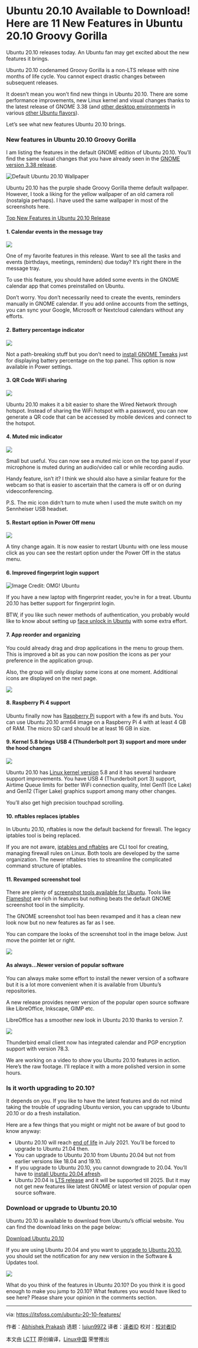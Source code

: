 [#]: collector: (lujun9972)
[#]: translator: ( )
[#]: reviewer: ( )
[#]: publisher: ( )
[#]: url: ( )
[#]: subject: (Ubuntu 20.10 Available to Download! Here are 11 New Features in Ubuntu 20.10 Groovy Gorilla)
[#]: via: (https://itsfoss.com/ubuntu-20-10-features/)
[#]: author: (Abhishek Prakash https://itsfoss.com/author/abhishek/)

Ubuntu 20.10 Available to Download! Here are 11 New Features in Ubuntu 20.10 Groovy Gorilla
======

Ubuntu 20.10 releases today. An Ubuntu fan may get excited about the new features it brings.

Ubuntu 20.10 codenamed Groovy Gorilla is a non-LTS release with nine months of life cycle. You cannot expect drastic changes between subsequent releases.

It doesn’t mean you won’t find new things in Ubuntu 20.10. There are some performance improvements, new Linux kernel and visual changes thanks to the latest release of GNOME 3.38 (and [other desktop environments][1] in various [other Ubuntu flavors][2]).

Let’s see what new features Ubuntu 20.10 brings.

### New features in Ubuntu 20.10 Groovy Gorilla

I am listing the features in the default GNOME edition of Ubuntu 20.10. You’ll find the same visual changes that you have already seen in the [GNOME version 3.38 release][3].

![Default Ubuntu 20.10 Wallpaper][4]

Ubuntu 20.10 has the purple shade Groovy Gorilla theme default wallpaper. However, I took a liking for the yellow wallpaper of an old camera roll (nostalgia perhaps). I have used the same wallpaper in most of the screenshots here.

[Top New Features in Ubuntu 20.10 Release][5]

#### 1\. Calendar events in the message tray

![][6]

One of my favorite features in this release. Want to see all the tasks and events (birthdays, meetings, reminders) due today? It’s right there in the message tray.

To use this feature, you should have added some events in the GNOME calendar app that comes preinstalled on Ubuntu.

Don’t worry. You don’t necessarily need to create the events, reminders manually in GNOME calendar. If you add online accounts from the settings, you can sync your Google, Microsoft or Nextcloud calendars without any efforts.

#### 2\. Battery percentage indicator

![][7]

Not a path-breaking stuff but you don’t need to [install GNOME Tweaks][8] just for displaying battery percentage on the top panel. This option is now available in Power settings.

#### 3\. QR Code WiFi sharing

![][9]

Ubuntu 20.10 makes it a bit easier to share the Wired Network through hotspot. Instead of sharing the WiFi hotspot with a password, you can now generate a QR code that can be accessed by mobile devices and connect to the hotspot.

#### 4\. Muted mic indicator

![][10]

Small but useful. You can now see a muted mic icon on the top panel if your microphone is muted during an audio/video call or while recording audio.

Handy feature, isn’t it? I think we should also have a similar feature for the webcam so that is easier to ascertain that the camera is off or on during videoconferencing.

P.S. The mic icon didn’t turn to mute when I used the mute switch on my Sennheiser USB headset.

#### 5\. Restart option in Power Off menu

![][11]

A tiny change again. It is now easier to restart Ubuntu with one less mouse click as you can see the restart option under the Power Off in the status menu.

#### 6\. Improved fingerprint login support

![Image Credit: OMG! Ubuntu][12]

If you have a new laptop with fingerprint reader, you’re in for a treat. Ubuntu 20.10 has better support for fingerprint login.

BTW, if you like such newer methods of authentication, you probably would like to know about setting up [face unlock in Ubuntu][13] with some extra effort.

#### 7\. App reorder and organizing

You could already drag and drop applications in the menu to group them. This is improved a bit as you can now position the icons as per your preference in the application group.

Also, the group will only display some icons at one moment. Additional icons are displayed on the next page.

![][14]

#### 8\. Raspberry Pi 4 support

Ubuntu finally now has [Raspberry Pi][15] support with a few ifs and buts. You can use Ubuntu 20.10 arm64 image on a Raspberry Pi 4 with at least 4 GB of RAM. The micro SD card should be at least 16 GB in size.

#### 9\. Kernel 5.8 brings USB 4 (Thunderbolt port 3) support and more under the hood changes

![][16]

Ubuntu 20.10 has [Linux kernel version][17] 5.8 and it has several hardware support improvements. You have USB 4 (Thunderbolt port 3) support, Airtime Queue limits for better WiFi connection quality, Intel Gen11 (Ice Lake) and Gen12 (Tiger Lake) graphics support among many other changes.

You’ll also get high precision touchpad scrolling.

#### 10\. nftables replaces iptables

In Ubuntu 20.10, nftables is now the default backend for firewall. The legacy iptables tool is being replaced.

If you are not aware, [iptables and nftables][18] are CLI tool for creating, managing firewall rules on Linux. Both tools are developed by the same organization. The newer nftables tries to streamline the complicated command structure of iptables.

#### 11\. Revamped screenshot tool

There are plenty of [screenshot tools available for Ubuntu][19]. Tools like [Flameshot][20] are rich in features but nothing beats the default GNOME screenshot tool in the simplicity.

The GNOME screenshot tool has been revamped and it has a clean new look now but no new features as far as I see.

You can compare the looks of the screenshot tool in the image below. Just move the pointer let or right.

![][21]

#### As always…Newer version of popular software

You can always make some effort to install the newer version of a software but it is a lot more convenient when it is available from Ubuntu’s repositories.

A new release provides newer version of the popular open source software like LibreOffice, Inkscape, GIMP etc.

LibreOffice has a smoother new look in Ubuntu 20.10 thanks to version 7.

![][22]

Thunderbird email client now has integrated calendar and PGP encryption support with version 78.3.

We are working on a video to show you Ubuntu 20.10 features in action. Here’s the raw footage. I’ll replace it with a more polished version in some hours.

### Is it worth upgrading to 20.10?

It depends on you. If you like to have the latest features and do not mind taking the trouble of upgrading Ubuntu version, you can upgrade to Ubuntu 20.10 or do a fresh installation.

Here are a few things that you might or might not be aware of but good to know anyway:

  * Ubuntu 20.10 will reach [end of life][23] in July 2021. You’ll be forced to upgrade to Ubuntu 21.04 then.
  * You can upgrade to Ubuntu 20.10 from Ubuntu 20.04 but not from earlier versions like 18.04 and 19.10.
  * If you upgrade to Ubuntu 20.10, you cannot downgrade to 20.04. You’ll have to [install Ubuntu 20.04 afresh][24].
  * Ubuntu 20.04 is [LTS release][25] and it will be supported till 2025. But it may not get new features like latest GNOME or latest version of popular open source software.



### Download or upgrade to Ubuntu 20.10

Ubuntu 20.10 is available to download from Ubuntu’s official website. You can find the download links on the page below:

[Download Ubuntu 20.10][26]

If you are using Ubuntu 20.04 and you want to [upgrade to Ubuntu 20.10][27], you should set the notification for any new version in the Software &amp; Updates tool.

![][28]

What do you think of the features in Ubuntu 20.10? Do you think it is good enough to make you jump to 20.10? What features you would have liked to see here? Please share your opinion in the comments section.

--------------------------------------------------------------------------------

via: https://itsfoss.com/ubuntu-20-10-features/

作者：[Abhishek Prakash][a]
选题：[lujun9972][b]
译者：[译者ID](https://github.com/译者ID)
校对：[校对者ID](https://github.com/校对者ID)

本文由 [LCTT](https://github.com/LCTT/TranslateProject) 原创编译，[Linux中国](https://linux.cn/) 荣誉推出

[a]: https://itsfoss.com/author/abhishek/
[b]: https://github.com/lujun9972
[1]: https://itsfoss.com/best-linux-desktop-environments/
[2]: https://itsfoss.com/which-ubuntu-install/
[3]: https://itsfoss.com/gnome-3-38-release/
[4]: https://i1.wp.com/itsfoss.com/wp-content/uploads/2020/10/ubuntu-20-10-wallpaper.jpg?resize=800%2C450&ssl=1
[5]: https://itsfoss.com/web-stories/ubuntu-20-10/
[6]: https://i2.wp.com/itsfoss.com/wp-content/uploads/2020/10/Ubuntu-20-10-calendar-events.jpg?resize=800%2C450&ssl=1
[7]: https://i2.wp.com/itsfoss.com/wp-content/uploads/2020/10/battery-percentage-indicator-ubuntu-20-10.jpg?resize=753%2C275&ssl=1
[8]: https://itsfoss.com/gnome-tweak-tool/
[9]: https://i1.wp.com/itsfoss.com/wp-content/uploads/2020/10/wifi-hotspot-qr-code.jpg?resize=730%2C428&ssl=1
[10]: https://i2.wp.com/itsfoss.com/wp-content/uploads/2020/10/mic-indicator.jpg?resize=755%2C254&ssl=1
[11]: https://i0.wp.com/itsfoss.com/wp-content/uploads/2020/10/Ubuntu-20-10-restart-option.jpg?resize=800%2C450&ssl=1
[12]: https://i2.wp.com/itsfoss.com/wp-content/uploads/2020/10/fingerprint-login-support-ubuntu.jpg?resize=800%2C588&ssl=1
[13]: https://itsfoss.com/face-unlock-ubuntu/
[14]: https://i2.wp.com/itsfoss.com/wp-content/uploads/2020/10/Ubuntu-20-10-app-menu.jpg?resize=800%2C450&ssl=1
[15]: https://itsfoss.com/raspberry-pi-4/
[16]: https://i0.wp.com/itsfoss.com/wp-content/uploads/2020/10/ubuntu-20-10-kernel.png?resize=777%2C515&ssl=1
[17]: https://itsfoss.com/find-which-kernel-version-is-running-in-ubuntu/
[18]: https://linuxhandbook.com/iptables-vs-nftables/
[19]: https://itsfoss.com/take-screenshot-linux/
[20]: https://itsfoss.com/flameshot/
[21]: https://i1.wp.com/itsfoss.com/wp-content/uploads/2020/10/GNOME-screenshot-old.png?ssl=1
[22]: https://i2.wp.com/itsfoss.com/wp-content/uploads/2020/10/libre-office-7-ubuntu-20-10.png?resize=800%2C488&ssl=1
[23]: https://itsfoss.com/end-of-life-ubuntu/
[24]: https://itsfoss.com/install-ubuntu/
[25]: https://itsfoss.com/long-term-support-lts/
[26]: https://ubuntu.com/download/desktop
[27]: https://itsfoss.com/upgrade-ubuntu-version/
[28]: https://i0.wp.com/itsfoss.com/wp-content/uploads/2020/10/ubuntu-upgrade-notification.png?resize=800%2C391&ssl=1
